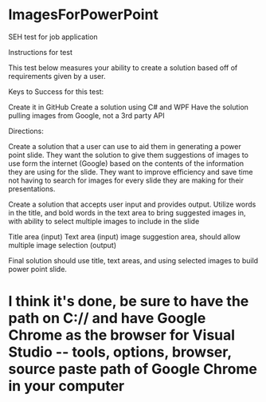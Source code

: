 # ImagesForPowerPoint
SEH test for job application

Instructions for test

This test below measures your ability to create a solution based off of requirements given by a user.

 

Keys to Success for this test:

Create it in GitHub
Create a solution using C# and WPF
Have the solution pulling images from Google, not a 3rd party API
 

Directions:

Create a solution that a user can use to aid them in generating a power point slide. They want the solution to give them suggestions of images to use form the internet (Google) based on the contents of the information they are using for the slide. They want to improve efficiency and save time not having to search for images for every slide they are making for their presentations.

Create a solution that accepts user input and provides output. Utilize words in the title, and bold words in the text area to bring suggested images in, with ability to select multiple images to include in the slide

Title area (input)
Text area (input)
image suggestion area, should allow multiple image selection (output)
 

Final solution should use title, text areas, and using selected images to build power point slide.


# I think it's done, be sure to have the path on C:// and have Google Chrome as the browser for Visual Studio -- tools, options, browser, source paste path of Google Chrome in your computer
